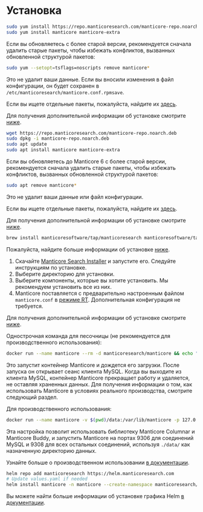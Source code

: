 # Установка

<!-- example installation expanded -->

<!-- request RHEL, Centos, Alma, Amazon, Oracle -->

``` bash
sudo yum install https://repo.manticoresearch.com/manticore-repo.noarch.rpm
sudo yum install manticore manticore-extra
```

Если вы обновляетесь с более старой версии, рекомендуется сначала удалить старые пакеты, чтобы избежать конфликтов, вызванных обновленной структурой пакетов:
```bash
sudo yum --setopt=tsflags=noscripts remove manticore*
```
Это не удалит ваши данные. Если вы вносили изменения в файл конфигурации, он будет сохранен в `/etc/manticoresearch/manticore.conf.rpmsave`.

Если вы ищете отдельные пакеты, пожалуйста, найдите их [здесь](https://manticoresearch.com/install/#separate-packages).

Для получения дополнительной информации об установке смотрите [ниже](../Installation/RHEL_and_Centos.md).

<!-- request Debian, Ubuntu, Mint -->

``` bash
wget https://repo.manticoresearch.com/manticore-repo.noarch.deb
sudo dpkg -i manticore-repo.noarch.deb
sudo apt update
sudo apt install manticore manticore-extra
```

Если вы обновляетесь до Manticore 6 с более старой версии, рекомендуется сначала удалить старые пакеты, чтобы избежать конфликтов, вызванных обновленной структурой пакетов:
```bash
sudo apt remove manticore*
```
Это не удалит ваши данные или файл конфигурации.

Если вы ищете отдельные пакеты, пожалуйста, найдите их [здесь](https://manticoresearch.com/install/#separate-packages).

Для получения дополнительной информации об установке смотрите [ниже](../Installation/Debian_and_Ubuntu.md).

<!-- request MacOS -->

``` bash
brew install manticoresoftware/tap/manticoresearch manticoresoftware/tap/manticore-extra
```

Пожалуйста, найдите больше информации об установке [ниже](../Installation/MacOS.md).

<!-- request Windows -->

1. Скачайте [Manticore Search Installer](https://repo.manticoresearch.com/repository/manticoresearch_windows/release/x64/manticore-6.0.4-230314-1a3a4ea82-x64.exe) и запустите его. Следуйте инструкциям по установке.
2. Выберите директорию для установки.
3. Выберите компоненты, которые вы хотите установить. Мы рекомендуем установить все из них.
4. Manticore поставляется с предварительно настроенным файлом `manticore.conf` в [режиме RT](https://manual.manticoresearch.com/Read_this_first.md#Real-time-mode-vs-plain-mode). Дополнительная конфигурация не требуется.

Для получения дополнительной информации об установке смотрите [ниже](../Installation/Windows.md#Installing-Manticore-on-Windows).

<!-- request Docker -->

Однострочная команда для песочницы (не рекомендуется для производственного использования):
``` bash
docker run --name manticore --rm -d manticoresearch/manticore && echo "Waiting for Manticore docker to start. Consider mapping the data_dir to make it start faster next time" && until docker logs manticore 2>&1 | grep -q "accepting connections"; do sleep 1; echo -n .; done && echo && docker exec -it manticore mysql && docker stop manticore
```

Это запустит контейнер Manticore и дождется его загрузки. После запуска он открывает сеанс клиента MySQL. Когда вы выходите из клиента MySQL, контейнер Manticore прекращает работу и удаляется, не оставляя храненных данных. Для получения информации о том, как использовать Manticore в условиях реального производства, смотрите следующий раздел.

Для производственного использования:
``` bash
docker run --name manticore -v $(pwd)/data:/var/lib/manticore -p 127.0.0.1:9306:9306 -p 127.0.0.1:9308:9308 -d manticoresearch/manticore
```

Эта настройка позволит использовать библиотеку Manticore Columnar и Manticore Buddy, и запустить Manticore на портах 9306 для соединений MySQL и 9308 для всех остальных соединений, используя `./data/` как назначенную директорию данных.

Узнайте больше о производственном использовании [в документации](https://github.com/manticoresoftware/docker#production-use).

<!-- request Kubernetes -->

``` bash
helm repo add manticoresearch https://helm.manticoresearch.com
# Update values.yaml if needed
helm install manticore -n manticore --create-namespace manticoresearch/manticoresearch
```

Вы можете найти больше информации об установке графика Helm [в документации](https://github.com/manticoresoftware/manticoresearch-helm#installation).

<!-- end -->

<!-- proofread -->
